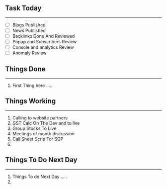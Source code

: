 
## Task Today
---
- [ ] Blogs Published
- [ ] News Published
- [ ] Backlinks Done And Reviewed
- [ ] Popup and Subscribers Review
- [ ] Console and analytics Review 
- [ ] Anomaly Review

## Things Done 
---
1.  First Thing here .....

## Things Working
---
1. Calling to website partners 
2. GST Calc On The Dev and to live 
3. Group Stocks To Live 
4. Meetings of month discussion 
5. Call Sheet Scrip For SOP
6. 

## Things To Do Next Day 
---
1.  Things To do Next Day .....
2. 




